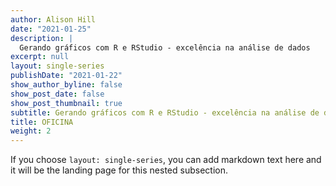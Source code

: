 ```yaml
---
author: Alison Hill
date: "2021-01-25"
description: |
  Gerando gráficos com R e RStudio - excelência na análise de dados
excerpt: null
layout: single-series
publishDate: "2021-01-22"
show_author_byline: false
show_post_date: false
show_post_thumbnail: true
subtitle: Gerando gráficos com R e RStudio - excelência na análise de dados
title: OFICINA
weight: 2
---
```


If you choose `layout: single-series`, you can add markdown text here and it will be the landing page for this nested subsection.
